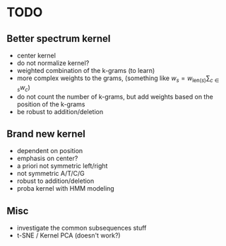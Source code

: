 # TODO
## Better spectrum kernel
- center kernel
- do not normalize kernel?
- weighted combination of the k-grams (to learn)
- more complex weights to the grams, (something like $w_s = w_{\mathrm{len}(s)} \sum_{c \in s} w_c$)
- do not count the number of k-grams, but add weights based on the position of the k-grams
- be robust to addition/deletion
## Brand new kernel
- dependent on position
- emphasis on center?
- a priori not symmetric left/right
- not symmetric A/T/C/G
- robust to addition/deletion
- proba kernel with HMM modeling
## Misc
- investigate the common subsequences stuff
- t-SNE / Kernel PCA (doesn't work?)
